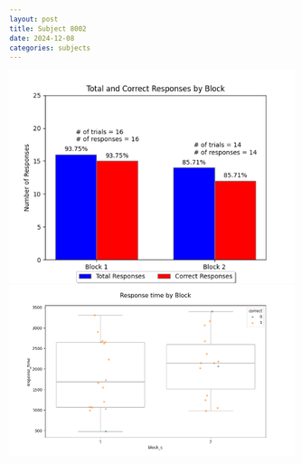 ```yaml
---
layout: post
title: Subject 8002
date: 2024-12-08
categories: subjects
---
```


![](data/8002/run-23/8002_ATS_responses.png)
![](data/8002/run-23/8002_ATS_rt.png)
